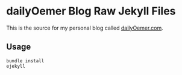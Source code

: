 dailyOemer Blog Raw Jekyll Files
================================

This is the source for my personal blog called [dailyOemer.com](http://dailyoemer.com). 

Usage
-----

    bundle install
    ejekyll